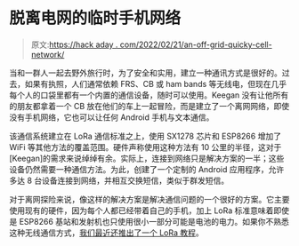 # 脱离电网的临时手机网络

> 原文:[https://hack aday . com/2022/02/21/an-off-grid-quicky-cell-network/](https://hackaday.com/2022/02/21/an-off-grid-makeshift-cell-network/)

当和一群人一起去野外旅行时，为了安全和实用，建立一种通讯方式是很好的。过去，如果有执照，人们通常依赖 FRS、CB 或 ham bands 等无线电，但现在几乎每个人的口袋里都有一个内置的通信设备，随时可以使用。Keegan 没有让他所有的朋友都拿着一个 CB 放在他们的车上一起冒险，而是建立了一个离网网络，即使没有手机网络，它也可以让任何 Android 手机与文本通信。

该通信系统建立在 LoRa 通信标准之上，使用 SX1278 芯片和 ESP8266 增加了 WiFi 等其他方法的覆盖范围。硬件声称使用这种方法有 10 公里的半径，这对于[Keegan]的需求来说绰绰有余。实际上，连接到网络只是解决方案的一半；这些设备仍然需要一种通信方法。为此，创建了一个定制的 Android 应用程序，允许多达 8 台设备连接到网络，并相互交换短信，类似于群发短信。

对于离网探险来说，像这样的解决方案是解决通信问题的一个很好的方案。它主要使用现有的硬件，因为每个人都已经带着自己的手机，加上 LoRa 标准意味着即使是 ESP8266 基站和发射机也只使用很小一部分可能是电池的电力。如果你不熟悉这种无线通信方式，[我们最近还推出了一个 LoRa 教程](https://hackaday.com/2020/02/25/lora-tutorials-for-the-diy-masses/)。